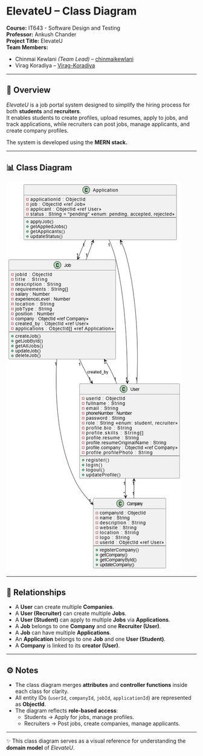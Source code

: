 # ElevateU – Class Diagram

**Course:** IT643 - Software Design and Testing  
**Professor:** Ankush Chander  
**Project Title:** ElevateU  
**Team Members:**  
- Chinmai Kewlani *(Team Lead)* – [chinmaikewlani](https://github.com/chinmaikewlani)  
- Virag Koradiya – [Virag-Koradiya](https://github.com/Virag-Koradiya)  

---

## 📌 Overview
*ElevateU* is a job portal system designed to simplify the hiring process for both **students** and **recruiters**.  
It enables students to create profiles, upload resumes, apply to jobs, and track applications, while recruiters can post jobs, manage applicants, and create company profiles.  

The system is developed using the **MERN stack.**

---

## 📊 Class Diagram

![ElevateU Class Diagram](./class_diagram.png)

---

## 🔗 Relationships
- A **User** can create multiple **Companies**.  
- A **User (Recruiter)** can create multiple **Jobs**.  
- A **User (Student)** can apply to multiple **Jobs** via **Applications**.  
- A **Job** belongs to one **Company** and one **Recruiter (User)**.  
- A **Job** can have multiple **Applications**.  
- An **Application** belongs to one **Job** and one **User (Student)**.  
- A **Company** is linked to its **creator (User)**.  

---

## ⚙️ Notes
- The class diagram merges **attributes** and **controller functions** inside each class for clarity.  
- All entity IDs (`userId`, `companyId`, `jobId`, `applicationId`) are represented as **ObjectId**.  
- The diagram reflects **role-based access**:  
  - Students → Apply for jobs, manage profiles.  
  - Recruiters → Post jobs, create companies, manage applicants.  

---

✨ This class diagram serves as a visual reference for understanding the **domain model** of *ElevateU*.
